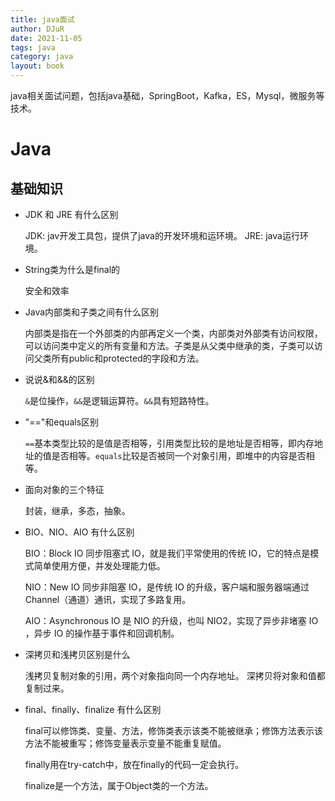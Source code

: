 ```yaml
---
title: java面试
author: DJuR
date: 2021-11-05
tags: java
category: java
layout: book
---
```


java相关面试问题，包括java基础，SpringBoot，Kafka，ES，Mysql，微服务等技术。

<!--more-->

# Java

## 基础知识

* JDK 和 JRE 有什么区别

  JDK: jav开发工具包，提供了java的开发环境和运环境。
  JRE: java运行环境。

* String类为什么是final的

    安全和效率
* Java内部类和子类之间有什么区别

  内部类是指在一个外部类的内部再定义一个类，内部类对外部类有访问权限，可以访问类中定义的所有变量和方法。子类是从父类中继承的类，子类可以访问父类所有public和protected的字段和方法。

* 说说&和&&的区别

  `&`是位操作，`&&`是逻辑运算符。`&&`具有短路特性。

* "=="和equals区别

  `==`基本类型比较的是值是否相等，引用类型比较的是地址是否相等，即内存地址的值是否相等。`equals`比较是否被同一个对象引用，即堆中的内容是否相等。

* 面向对象的三个特征

  封装，继承，多态，抽象。

* BIO、NIO、AIO 有什么区别

  BIO：Block IO 同步阻塞式 IO，就是我们平常使用的传统 IO，它的特点是模式简单使用方便，并发处理能力低。
  
  NIO：New IO 同步非阻塞 IO，是传统 IO 的升级，客户端和服务器端通过 Channel（通道）通讯，实现了多路复用。
  
  AIO：Asynchronous IO 是 NIO 的升级，也叫 NIO2，实现了异步非堵塞 IO ，异步 IO 的操作基于事件和回调机制。

* 深拷贝和浅拷贝区别是什么

  浅拷贝复制对象的引用，两个对象指向同一个内存地址。
  深拷贝将对象和值都复制过来。
  
* final、finally、finalize 有什么区别

  final可以修饰类、变量、方法，修饰类表示该类不能被继承；修饰方法表示该方法不能被重写；修饰变量表示变量不能重复赋值。

  finally用在try-catch中，放在finally的代码一定会执行。

  finalize是一个方法，属于Object类的一个方法。
















